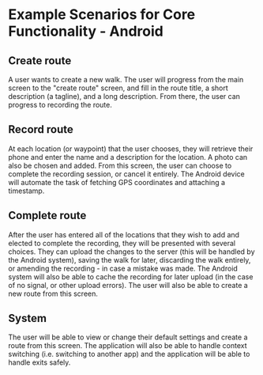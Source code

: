 Example Scenarios for Core Functionality - Android
==================================================

Create route
------------

A user wants to create a new walk. The user will progress from the main screen to the "create route" screen, and fill in the route title, a short description (a tagline), and a long description. From there, the user can progress to recording the route.

Record route
------------

At each location (or waypoint) that the user chooses, they will retrieve their phone and enter the name and a description for the location. A photo can also be chosen and added. From this screen, the user can choose to complete the recording session, or cancel it entirely. The Android device will automate the task of fetching GPS coordinates and attaching a timestamp.

Complete route
--------------

After the user has entered all of the locations that they wish to add and elected to complete the recording, they will be presented with several choices. They can upload the changes to the server (this will be handled by the Android system), saving the walk for later, discarding the walk entirely, or amending the recording - in case a mistake was made. The Android system will also be able to cache the recording for later upload (in the case of no signal, or other upload errors). The user will also be able to create a new route from this screen.

System
------

The user will be able to view or change their default settings and create a route from this screen. The application will also be able to handle context switching (i.e. switching to another app) and the application will be able to handle exits safely.
